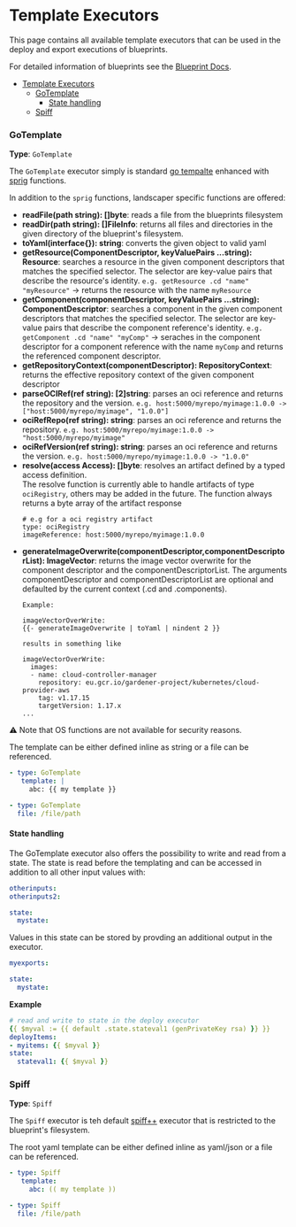 # Template Executors

This page contains all available template executors that can be used in the deploy and export executions of blueprints.

For detailed information of blueprints see the [Blueprint Docs](./Blueprints.md).

- [Template Executors](#template-executors)
    - [GoTemplate](#gotemplate)
      - [State handling](#state-handling)
    - [Spiff](#spiff)

### GoTemplate
__Type__: `GoTemplate`

The `GoTemplate` executor simply is standard [go tempalte](https://golang.org/pkg/text/template/) 
enhanced with [sprig](http://masterminds.github.io/sprig/) functions.

In addition to the `sprig` functions, landscaper specific functions are offered:

- __readFile(path string): []byte__: reads a file from the blueprints filesystem
- __readDir(path string): []FileInfo__: returns all files and directories in the given directory of the blueprint's filesystem.
- __toYaml(interface{}): string__: converts the given object to valid yaml
- __getResource(ComponentDescriptor, keyValuePairs ...string): Resource__: searches a resource in the given component descriptors that matches the specified selector. The selector are key-value pairs that describe the resource's identity.
  `e.g. getResource .cd "name" "myResource"` -> returns the resource with the name `myResource`
- __getComponent(componentDescriptor, keyValuePairs ...string): ComponentDescriptor__: searches a component in the given component descriptors that matches the specified selector. The selector are key-value pairs that describe the component reference's identity.
  `e.g. getComponent .cd "name" "myComp"` -> seraches in the component descriptor for a component reference with the name `myComp` and returns the referenced component descriptor.
- __getRepositoryContext(componentDescriptor): RepositoryContext__: returns the effective repository context of the given component descriptor
- __parseOCIRef(ref string): [2]string__: parses an oci reference and returns the repository and the version.
  `e.g. host:5000/myrepo/myimage:1.0.0 -> ["host:5000/myrepo/myimage", "1.0.0"]`
- __ociRefRepo(ref string): string__: parses an oci reference and returns the repository.
  `e.g. host:5000/myrepo/myimage:1.0.0 -> "host:5000/myrepo/myimage"`
- __ociRefVersion(ref string): string__: parses an oci reference and returns the version.
  `e.g. host:5000/myrepo/myimage:1.0.0 -> "1.0.0"`
- __resolve(access Access): []byte__: resolves an artifact defined by a typed access definition.<br>
   The resolve function is currently able to handle artifacts of type `ociRegistry`, others may be added in the future.
   The function always returns a byte array of the artifact response<br>
   ```
   # e.g for a oci registry artifact
   type: ociRegistry
   imageReference: host:5000/myrepo/myimage:1.0.0
   ```
- __generateImageOverwrite(componentDescriptor,componentDescriptorList): ImageVector__: returns the image vector overwrite
  for the component descriptor and the componentDescriptorList. The arguments componentDescriptor and 
  componentDescriptorList are optional and defaulted by the current context (.cd and .components).
  ```
  Example: 
  
  imageVectorOverWrite:
  {{- generateImageOverwrite | toYaml | nindent 2 }}
  
  results in something like
  
  imageVectorOverWrite:
    images:
    - name: cloud-controller-manager
      repository: eu.gcr.io/gardener-project/kubernetes/cloud-provider-aws
      tag: v1.17.15
      targetVersion: 1.17.x
  ...
  ```

:warning: Note that OS functions are not available for security reasons.

The template can be either defined inline as string or a file can be referenced.
```yaml
- type: GoTemplate
   template: |
     abc: {{ my template }}

- type: GoTemplate
  file: /file/path
```

#### State handling

The GoTemplate executor also offers the possibility to write and read from a state.
The state is read before the templating and can be accessed in addition to all other input values with:
```yaml
otherinputs: 
otherinputs2:

state:
  mystate:
```

Values in this state can be stored by provding an additional output in the executor.
```yaml
myexports:

state: 
  mystate:
```

**Example**
```yaml
# read and write to state in the deploy executor
{{ $myval := {{ default .state.stateval1 (genPrivateKey rsa) }} }}
deployItems:
- myitems: {{ $myval }}
state:
  stateval1: {{ $myval }}
```

### Spiff
__Type__: `Spiff`

The `Spiff` executor is teh default [spiff++](https://github.com/mandelsoft/spiff) executor that is restricted to the blueprint's filesystem.

The root yaml template can be either defined inline as yaml/json or a file can be referenced.
```yaml
- type: Spiff
   template:
     abc: (( my template ))

- type: Spiff
  file: /file/path
```
